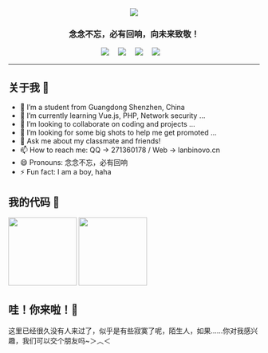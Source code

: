 <div align="center">
  <img src="https://cdn.jsdelivr.net/gh/ye-tutu/blog-cdn@main/picture/1650693278000.gif">
</div>
<h3 align="center">念念不忘，必有回响，向未来致敬！</h3>
<div align="center">
  <a href="https://www.lanbinovo.cn/"><img src="https://img.shields.io/badge/Blog-我的博客-blue"></a>&emsp;
  <a href="#"><img src="https://img.shields.io/badge/Twitter-%E6%8E%A8%E7%89%B9-blue"></a>&emsp;
  <a href="https://space.bilibili.com/511022936"><img src="https://img.shields.io/badge/Bilibili-B%E7%AB%99-ff69b4"></a>&emsp;
  <a href="mailto:me@lanbin.top"><img src="https://img.shields.io/badge/Email-邮箱-blue"></a>&emsp;
</div>

<hr>

## 关于我 🐳

- 🔭 I’m a student from Guangdong Shenzhen, China
- 🌱 I’m currently learning Vue.js, PHP, Network security ...
- 👯 I’m looking to collaborate on coding and projects ...
- 🤔 I’m looking for some big shots to help me get promoted ...
- 💬 Ask me about my classmate and friends!
- 📫 How to reach me: QQ -> 271360178 / Web -> lanbinovo.cn
- 😄 Pronouns: 念念不忘，必有回响
- ⚡ Fun fact: I am a boy, haha

## 我的代码 👋
<div align="left"><img height="137px" src="https://github-readme-stats.vercel.app/api?username=lanbinshijie&show_icons=true&icon_color=CE1D2D&text_color=718096&bg_color=ffffff&hide_title=true" /> 
<img align="" height="137px" src="https://github-readme-stats.vercel.app/api/top-langs/?username=lanbinshijie&hide_title=true&hide_border=true&layout=compact&bg_color=ffffff&theme=graywhite&locale=cn" />
</div> 

## 哇！你来啦！🧡

这里已经很久没有人来过了，似乎是有些寂寞了呢，陌生人，如果……你对我感兴趣，我们可以交个朋友吗~＞︿＜

